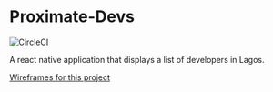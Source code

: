 # Proximate-Devs

[![CircleCI](https://circleci.com/gh/fxola/Proximate-Devs/tree/develop.svg?style=svg)](https://circleci.com/gh/fxola/Proximate-Devs/tree/develop)

A react native application that displays a list of developers in Lagos.

[Wireframes for this project](wireframes)
